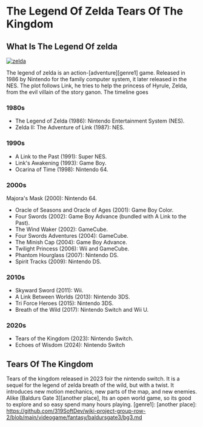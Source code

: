 # The Legend Of Zelda Tears Of The Kingdom
## What Is The Legend Of zelda
[![zelda](https://www.pngmart.com/files/4/The-Legend-of-Zelda-Logo-PNG-Image.png)](https://www.pngmart.com/image/35706)

The legend of zelda is an action-[adventure][genre1] game. Released in 1986 by Nintendo for the family computer system, it later released in the NES. The plot follows Link, he tries to help the princess of Hyrule, Zelda, from the evil villain of the story ganon.  The timeline goes


### 1980s 


- The Legend of Zelda (1986): Nintendo Entertainment System (NES).
- Zelda II: The Adventure of Link (1987): NES.

  
### 1990s


- A Link to the Past (1991): Super NES.
- Link's Awakening (1993): Game Boy.
- Ocarina of Time (1998): Nintendo 64. 


### 2000s


Majora's Mask (2000): Nintendo 64.
- Oracle of Seasons and Oracle of Ages (2001): Game Boy Color.
- Four Swords (2002): Game Boy Advance (bundled with A Link to the Past).
- The Wind Waker (2002): GameCube.
- Four Swords Adventures (2004): GameCube.
- The Minish Cap (2004): Game Boy Advance.
- Twilight Princess (2006): Wii and GameCube.
- Phantom Hourglass (2007): Nintendo DS.
- Spirit Tracks (2009): Nintendo DS. 


### 2010s

 -  Skyward Sword (2011): Wii.
- A Link Between Worlds (2013): Nintendo 3DS.
- Tri Force Heroes (2015): Nintendo 3DS.
- Breath of the Wild (2017): Nintendo Switch and Wii U.

  
### 2020s


- Tears of the Kingdom (2023): Nintendo Switch.
- Echoes of Wisdom (2024): Nintendo Switch

## Tears Of The Kingdom
Tears of the kingdom released in 2023 foir the nintendo switch. It is a sequel for the legend of zelda breath of the wild, but with a twist. It introduces new motion mechanics, new parts of the map, and new enemies. 
Alike [Baldurs Gate 3][another place], Its an open world game, so its good to explore and so easy spend many hours playing.
[genre1]:
[another place]: https://github.com/319SoftDev/wiki-project-group-row-2/blob/main/videogame/fantasy/baldursgate3/bg3.md
